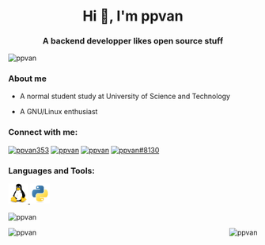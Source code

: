 <h1 align="center">Hi 👋, I'm ppvan</h1>
<h3 align="center">A backend developper likes open source stuff</h3>

<p align="left"> <img src="https://komarev.com/ghpvc/?username=ppvan&label=Profile%20views&color=0e75b6&style=flat" alt="ppvan" /> </p>

<h3 align="left">About me</h3>

- A normal student study at University of Science and Technology

- A GNU/Linux enthusiast
<h3 align="left">Connect with me:</h3>
<p align="left">
<a href="https://fb.com/ppvan353" target="blank"><img align="center" src="https://raw.githubusercontent.com/rahuldkjain/github-profile-readme-generator/master/src/images/icons/Social/facebook.svg" alt="ppvan353" height="30" width="40" /></a>
<a href="https://www.youtube.com/c/ppvan" target="blank"><img align="center" src="https://raw.githubusercontent.com/rahuldkjain/github-profile-readme-generator/master/src/images/icons/Social/youtube.svg" alt="ppvan" height="30" width="40" /></a>
<a href="https://www.leetcode.com/ppvan" target="blank"><img align="center" src="https://raw.githubusercontent.com/rahuldkjain/github-profile-readme-generator/master/src/images/icons/Social/leet-code.svg" alt="ppvan" height="30" width="40" /></a>
<a href="https://discord.gg/ppvan#8130" target="blank"><img align="center" src="https://raw.githubusercontent.com/rahuldkjain/github-profile-readme-generator/master/src/images/icons/Social/discord.svg" alt="ppvan#8130" height="30" width="40" /></a>
</p>

<h3 align="left">Languages and Tools:</h3>
<p align="left">

<a href="https://www.linux.org/" target="_blank" rel="noreferrer"> <img src="https://raw.githubusercontent.com/devicons/devicon/master/icons/linux/linux-original.svg" alt="linux" width="40" height="40"/> </a> <a href="https://www.python.org" target="_blank" rel="noreferrer"> <img src="https://raw.githubusercontent.com/devicons/devicon/master/icons/python/python-original.svg" alt="python" width="40" height="40"/> </a>

<p><img align="center" src="https://github-readme-streak-stats.herokuapp.com/?user=ppvan&theme=dark" alt="ppvan" /></p>

<p><img align="right" src="https://github-readme-stats.vercel.app/api/top-langs?username=ppvan&show_icons=true&theme=dark&locale=en&layout=compact" alt="ppvan" /></p>

<p>&nbsp;<img align="left" src="https://github-readme-stats.vercel.app/api?username=ppvan&show_icons=true&theme=dark&locale=en" alt="ppvan" /></p>
